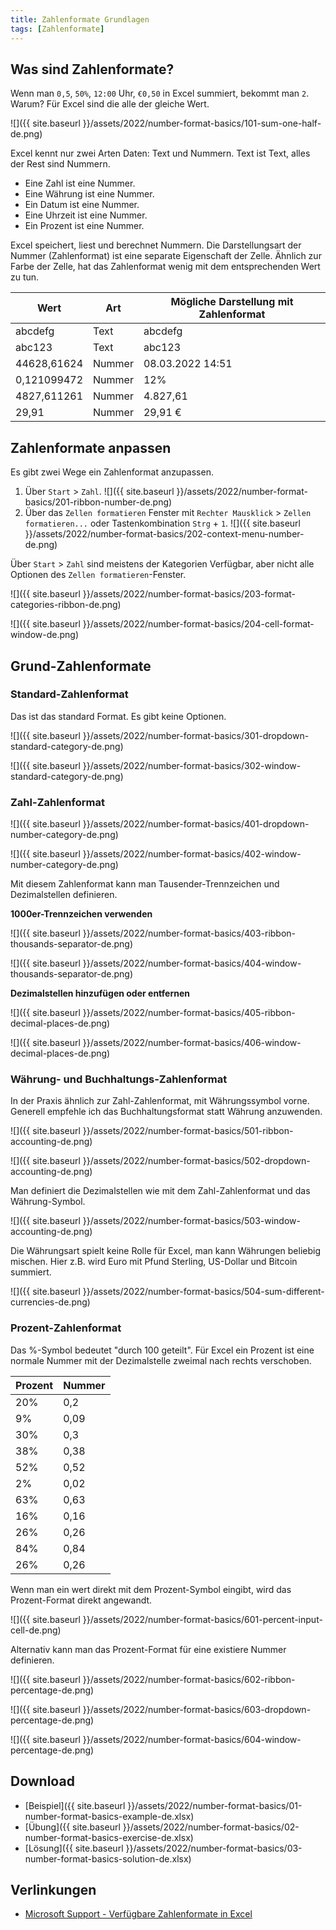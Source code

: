 ```yaml
---
title: Zahlenformate Grundlagen
tags: [Zahlenformate]
---
```


## Was sind Zahlenformate?

Wenn man `0,5`, `50%`, `12:00` Uhr, `€0,50` in Excel summiert, bekommt man `2`.
Warum?
Für Excel sind die alle der gleiche Wert.

![]({{ site.baseurl }}/assets/2022/number-format-basics/101-sum-one-half-de.png)

Excel kennt nur zwei Arten Daten: Text und Nummern.
Text ist Text, alles der Rest sind Nummern.
- Eine Zahl ist eine Nummer.
- Eine Währung ist eine Nummer.
- Ein Datum ist eine Nummer.
- Eine Uhrzeit ist eine Nummer.
- Ein Prozent ist eine Nummer.

Excel speichert, liest und berechnet Nummern.
Die Darstellungsart der Nummer (Zahlenformat) ist eine separate Eigenschaft der Zelle.
Ähnlich zur Farbe der Zelle, hat das Zahlenformat wenig mit dem entsprechenden Wert zu tun.

| Wert | Art | Mögliche Darstellung mit Zahlenformat |
| --- | --- | --- |
| abcdefg | Text | abcdefg |
| abc123 | Text | abc123 |
| 44628,61624 | Nummer | 08.03.2022 14:51 |
| 0,121099472 | Nummer | 12% |
| 4827,611261 | Nummer | 4.827,61 |
| 29,91 | Nummer | 29,91 € |

## Zahlenformate anpassen

Es gibt zwei Wege ein Zahlenformat anzupassen.
1. Über `Start` > `Zahl`.
![]({{ site.baseurl }}/assets/2022/number-format-basics/201-ribbon-number-de.png)
1. Über das `Zellen formatieren` Fenster mit `Rechter Mausklick` > `Zellen formatieren...` oder Tastenkombination `Strg` + `1`.
![]({{ site.baseurl }}/assets/2022/number-format-basics/202-context-menu-number-de.png)

Über `Start` > `Zahl` sind meistens der Kategorien Verfügbar, aber nicht alle Optionen des `Zellen formatieren`-Fenster.

![]({{ site.baseurl }}/assets/2022/number-format-basics/203-format-categories-ribbon-de.png)

![]({{ site.baseurl }}/assets/2022/number-format-basics/204-cell-format-window-de.png)

## Grund-Zahlenformate

### Standard-Zahlenformat

Das ist das standard Format.
Es gibt keine Optionen.

![]({{ site.baseurl }}/assets/2022/number-format-basics/301-dropdown-standard-category-de.png)

![]({{ site.baseurl }}/assets/2022/number-format-basics/302-window-standard-category-de.png)

### Zahl-Zahlenformat

![]({{ site.baseurl }}/assets/2022/number-format-basics/401-dropdown-number-category-de.png)

![]({{ site.baseurl }}/assets/2022/number-format-basics/402-window-number-category-de.png)

Mit diesem Zahlenformat kann man Tausender-Trennzeichen und Dezimalstellen definieren.

**1000er-Trennzeichen verwenden**

![]({{ site.baseurl }}/assets/2022/number-format-basics/403-ribbon-thousands-separator-de.png)

![]({{ site.baseurl }}/assets/2022/number-format-basics/404-window-thousands-separator-de.png)

**Dezimalstellen hinzufügen oder entfernen**

![]({{ site.baseurl }}/assets/2022/number-format-basics/405-ribbon-decimal-places-de.png)

![]({{ site.baseurl }}/assets/2022/number-format-basics/406-window-decimal-places-de.png)

### Währung- und Buchhaltungs-Zahlenformat

In der Praxis ähnlich zur Zahl-Zahlenformat, mit Währungssymbol vorne.
Generell empfehle ich das Buchhaltungsformat statt Währung anzuwenden.

![]({{ site.baseurl }}/assets/2022/number-format-basics/501-ribbon-accounting-de.png)

![]({{ site.baseurl }}/assets/2022/number-format-basics/502-dropdown-accounting-de.png)

Man definiert die Dezimalstellen wie mit dem Zahl-Zahlenformat und das Währung-Symbol.

![]({{ site.baseurl }}/assets/2022/number-format-basics/503-window-accounting-de.png)

Die Währungsart spielt keine Rolle für Excel, man kann Währungen beliebig mischen.
Hier z.B. wird Euro mit Pfund Sterling, US-Dollar und Bitcoin summiert.

![]({{ site.baseurl }}/assets/2022/number-format-basics/504-sum-different-currencies-de.png)

### Prozent-Zahlenformat

Das %-Symbol bedeutet "durch 100 geteilt".
Für Excel ein Prozent ist eine normale Nummer mit der Dezimalstelle zweimal nach rechts verschoben.

| Prozent | Nummer |
| --- | --- |
| 20%	| 0,2 | 
| 9%	| 0,09 | 
| 30%	| 0,3 | 
| 38%	| 0,38 | 
| 52%	| 0,52 | 
| 2%	| 0,02 | 
| 63%	| 0,63 | 
| 16%	| 0,16 | 
| 26%	| 0,26 | 
| 84%	| 0,84 | 
| 26%	| 0,26 | 
 
Wenn man ein wert direkt mit dem Prozent-Symbol eingibt, wird das Prozent-Format direkt angewandt.

![]({{ site.baseurl }}/assets/2022/number-format-basics/601-percent-input-cell-de.png)

Alternativ kann man das Prozent-Format für eine existiere Nummer definieren.

![]({{ site.baseurl }}/assets/2022/number-format-basics/602-ribbon-percentage-de.png)

![]({{ site.baseurl }}/assets/2022/number-format-basics/603-dropdown-percentage-de.png)

![]({{ site.baseurl }}/assets/2022/number-format-basics/604-window-percentage-de.png)

## Download

- [Beispiel]({{ site.baseurl }}/assets/2022/number-format-basics/01-number-format-basics-example-de.xlsx)
- [Übung]({{ site.baseurl }}/assets/2022/number-format-basics/02-number-format-basics-exercise-de.xlsx)
- [Lösung]({{ site.baseurl }}/assets/2022/number-format-basics/03-number-format-basics-solution-de.xlsx)

## Verlinkungen

- [Microsoft Support - Verfügbare Zahlenformate in Excel](https://support.microsoft.com/de-de/office/verf%C3%BCgbare-zahlenformate-in-excel-0afe8f52-97db-41f1-b972-4b46e9f1e8d2)
